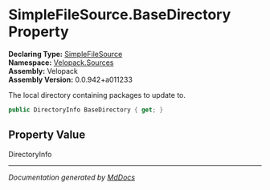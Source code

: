 ﻿<!--  
  <auto-generated>   
    The contents of this file were generated by a tool.  
    Changes to this file may be list if the file is regenerated  
  </auto-generated>   
-->

# SimpleFileSource.BaseDirectory Property

**Declaring Type:** [SimpleFileSource](../index.md)  
**Namespace:** [Velopack.Sources](../../index.md)  
**Assembly:** Velopack  
**Assembly Version:** 0.0.942+a011233

 The local directory containing packages to update to. 

```csharp
public DirectoryInfo BaseDirectory { get; }
```

## Property Value

DirectoryInfo

___

*Documentation generated by [MdDocs](https://github.com/ap0llo/mddocs)*

